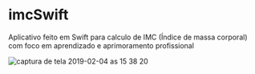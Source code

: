 # imcSwift
Aplicativo feito em Swift para calculo de IMC (Índice de massa corporal) com foco em aprendizado e aprimoramento profissional

![captura de tela 2019-02-04 as 15 38 20](https://user-images.githubusercontent.com/33548733/52226524-5d791d00-2894-11e9-8ce9-bce269f9197e.png)
